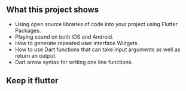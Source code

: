 ## What this project shows

- Using open source libraries of code into your project using Flutter Packages.
- Playing sound on both iOS and Android.
- How to generate repeated user interface Widgets.
- How to use Dart functions that can take input arguments as well as return an output.
- Dart arrow syntax for writing one line functions.

## Keep it flutter